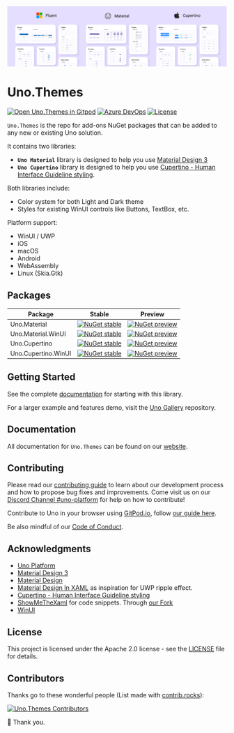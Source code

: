 ﻿<p align="center">
  <img src="doc/assets/themes-design-systems.png">
</p>

# Uno.Themes

[![Open Uno.Themes in Gitpod](https://gitpod.io/button/open-in-gitpod.svg)](https://gitpod.io/#https://github.com/unoplatform/uno.themes) 
[![Azure DevOps](https://uno-platform.visualstudio.com/Uno%20Platform/_apis/build/status/Uno%20Platform/Uno.Themes%20-%20CI?branchName=master)](https://uno-platform.visualstudio.com/Uno%20Platform/_build/latest?definitionId=89&branchName=master)
[![License](https://img.shields.io/badge/License-Apache%202.0-blue.svg)](LICENSE)

`Uno.Themes` is the repo for add-ons NuGet packages that can be added to any new or existing Uno solution.

It contains two libraries:
- **`Uno Material`** library is designed to help you use [Material Design 3](https://m3.material.io/)
- **`Uno Cupertino`** library is designed to help you use [Cupertino - Human Interface Guideline styling](https://developer.apple.com/design/human-interface-guidelines/). 

Both libraries include:
- Color system for both Light and Dark theme
- Styles for existing WinUI controls like Buttons, TextBox, etc.

Platform support:
- WinUI / UWP
- iOS
- macOS
- Android
- WebAssembly
- Linux (Skia.Gtk)

## Packages

Package|Stable|Preview
-|-|-
Uno.Material|[![NuGet stable](https://img.shields.io/nuget/v/Uno.Material?label=stable)](https://www.nuget.org/packages/Uno.Material)|[![NuGet preview](https://img.shields.io/nuget/vpre/Uno.Material?label=preview)](https://www.nuget.org/packages/Uno.Material)
Uno.Material.WinUI|[![NuGet stable](https://img.shields.io/nuget/v/Uno.Material.WinUI?label=stable)](https://www.nuget.org/packages/Uno.Material.WinUI)|[![NuGet preview](https://img.shields.io/nuget/vpre/Uno.Material.WinUI?label=preview)](https://www.nuget.org/packages/Uno.Material.WinUI)
Uno.Cupertino|[![NuGet stable](https://img.shields.io/nuget/v/Uno.Cupertino?label=stable)](https://www.nuget.org/packages/Uno.Cupertino)|[![NuGet preview](https://img.shields.io/nuget/vpre/Uno.Cupertino?label=preview)](https://www.nuget.org/packages/Uno.Cupertino)
Uno.Cupertino.WinUI|[![NuGet stable](https://img.shields.io/nuget/v/Uno.Cupertino.WinUI?label=stable)](https://www.nuget.org/packages/Uno.Cupertino.WinUI)|[![NuGet preview](https://img.shields.io/nuget/vpre/Uno.Cupertino.WinUI?label=preview)](https://www.nuget.org/packages/Uno.Cupertino.WinUI)


## Getting Started

See the complete [documentation](#documentation) for starting with this library.

For a larger example and features demo, visit the [Uno Gallery](https://github.com/unoplatform/uno.gallery) repository.

## Documentation

All documentation for `Uno.Themes` can be found on our [website](https://platform.uno/docs/articles/external/uno.themes/doc/themes-overview.html).

## Contributing

Please read our [contributing guide](CONTRIBUTING.md) to learn about our development process and how to propose bug fixes and improvements. 
Come visit us on our [Discord Channel #uno-platform](https://discord.gg/eBHZSKG) for help on how to contribute!

Contribute to Uno in your browser using [GitPod.io](https://gitpod.io), follow [our guide here](https://platform.uno/docs/articles/features/working-with-gitpod.html).

Be also mindful of our [Code of Conduct](CODE_OF_CONDUCT.md).

## Acknowledgments
- [Uno Platform](https://platform.uno)
- [Material Design 3](https://m3.material.io/)
- [Material Design](https://material.io/design)
- [Material Design In XAML](https://github.com/MaterialDesignInXAML) as inspiration for UWP ripple effect.
- [Cupertino - Human Interface Guideline styling](https://developer.apple.com/design/human-interface-guidelines)
- [ShowMeTheXaml](https://github.com/Keboo/ShowMeTheXAML) for code snippets. Through [our Fork](https://github.com/unoplatform/ShowMeTheXAML)
- [WinUI](https://microsoft.github.io/microsoft-ui-xaml/)

## License

This project is licensed under the Apache 2.0 license - see the
[LICENSE](LICENSE) file for details.

## Contributors
Thanks go to these wonderful people (List made with [contrib.rocks](https://contrib.rocks)):

[![Uno.Themes Contributors](https://contrib.rocks/image?repo=unoplatform/Uno.Themes)](https://github.com/unoplatform/Uno.Themes/graphs/contributors)

💖 Thank you.

